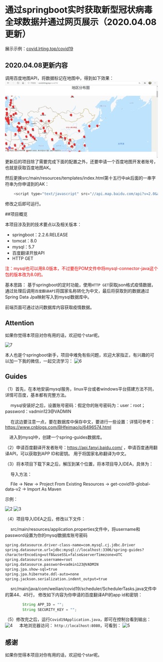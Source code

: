 # 通过springboot实时获取新型冠状病毒全球数据并通过网页展示（2020.04.08更新）
展示示例：[covid.lrting.top/covid19](http://covid.lrting.top/covid19)
## 2020.04.08更新内容
调用百度地图API，将数据标记在地图中，得到如下效果：
![8](img/8.png)
更新后的项目除了需要完成下面的配置之外，还要申请一个百度地图开发者账号，也就是获取百度地图AK。

然后更换src/main/resources/templates/index.html第十五行中ak后面的一串字符串为你申请到的AK：
```javascript
    <script type="text/javascript" src="//api.map.baidu.com/api?v=2.0&ak=WUyyGnd4NcFKwKo78u7NgWb0ncVa9AzB"></script>
```
修改之后即可运行。

##项目概览

本项目涉及到的技术要点以及相关版本：
* springboot：2.2.6.RELEASE
* tomcat：8.0
* mysql：5.7
* 百度翻译开放API
* HTTP GET

<font color=red> 注：mysql也可以用8.0版本，不过要在POM文件中将mysql-connector-java这个包的版本改为8.0的。</font>

基本思路：
基于springboot的定时功能，使用`HTTP GET`获取json格式疫情数据，
通过处理后调用`百度翻译API`将国家名称转化为中文，最后将获取到的数据通过Spring Data Jpa映射写入到mysql数据库中。

前端页面可通过访问数据库内容获取疫情数据。
## Attention
如果你觉得本项目对你有用的话，欢迎给个star呢。

![7](img/7.gif)

本人也是个springboot新手，项目中难免有些问题，欢迎大家指正，有兴趣的可以加一下我的微信，一起交流学习：
![6](img/6.jpg)

## Guides
（1）首先，在本地安装mysql服务，linux平台或者windows平台搭建方法不同，详情可百度，基本都有完整方法。

&emsp; mysql安装好之后，设置账号密码：假定你的账号密码为：user：root； password：vadmin123@VADMIN

&emsp; 在这边要注意一点，要在数据库中保存中文，要进行一些设置：详情可参考：
https://www.cnblogs.com/BHfeimao/p/6496574.html

&emsp;进入到mysql中，创建一个spring-guides数据库。

（2）申请百度翻译开发者账号：https://api.fanyi.baidu.com/ ，申请百度通用翻译API，可以获取到APP ID和密钥。
用于将国家名称翻译为中文。

（3）将本项目下载下来之后，解压到某个位置，将本项目导入IDEA，具体为：

&emsp; 导入方法：

&emsp; File -> New -> Project From Existing Resources -> get-covid19-global-data-v2 -> Import As Maven

示例：

![2](img/2.png)
![3](img/3.png)

（4）项目导入IDEA之后，修改以下文件：

&emsp; src/main/resources/application.properties文件中，将username和password设置为你的mysql数据库账号密码
```properties
spring.datasource.driver-class-name=com.mysql.cj.jdbc.Driver
spring.datasource.url=jdbc:mysql://localhost:3306/spring-guides?characterEncoding=utf8&useSSL=false&serverTimezone=UTC
spring.datasource.username=root
spring.datasource.password=vadmin123@VADMIN
spring.jpa.show-sql=true
spring.jpa.hibernate.ddl-auto=none
spring.jackson.serialization.indent_output=true
```
&emsp;  src/main/java/com/weilian/covid19/scheduler/SchedulerTasks.java文件中的第44、45行，
修改如下内容为你申请的百度翻译API的app id和密钥：
```java
        String APP_ID = "";
        String SECURITY_KEY = "";
```
（5）修改完之后，运行`Covid19Application.java`，即可在控制台看到输出：
![4](img/4.png)
&emsp; 本地浏览器访问： `http://localhost:8080`，可看到：
![5](img/5.png)
## 感谢
如果你觉得本项目对你有用的话，欢迎给个star呢。



